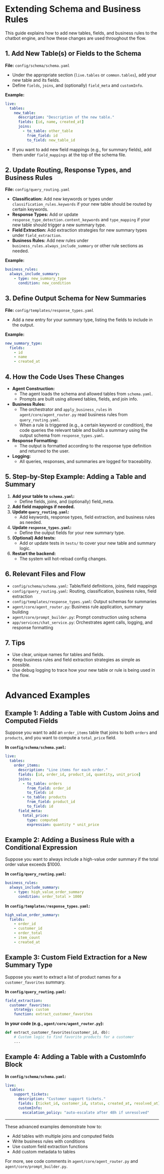 # Extending Schema and Business Rules

This guide explains how to add new tables, fields, and business rules to the chatbot engine, and how these changes are used throughout the flow.

## 1. Add New Table(s) or Fields to the Schema

**File:** `config/schema/schema.yaml`

- Under the appropriate section (`live.tables` or `common.tables`), add your new table and its fields.
- Define `fields`, `joins`, and (optionally) `field_meta` and `customInfo`.

**Example:**
```yaml
live:
  tables:
    new_table:
      description: "Description of the new table."
      fields: [id, name, created_at]
      joins:
        - to_table: other_table
          from_field: id
          to_field: new_table_id
```

- If you want to add new field mappings (e.g., for summary fields), add them under `field_mappings` at the top of the schema file.

## 2. Update Routing, Response Types, and Business Rules

**File:** `config/query_routing.yaml`

- **Classification:** Add new keywords or types under `classification_rules.keywords` if your new table should be routed by certain keywords.
- **Response Types:** Add or update `response_type_detection.content_keywords` and `type_mapping` if your new table should trigger a new summary type.
- **Field Extraction:** Add extraction strategies for new summary types under `field_extraction`.
- **Business Rules:** Add new rules under `business_rules.always_include_summary` or other rule sections as needed.

**Example:**
```yaml
business_rules:
  always_include_summary:
    - type: new_summary_type
      condition: new_condition
```

## 3. Define Output Schema for New Summaries

**File:** `config/templates/response_types.yaml`

- Add a new entry for your summary type, listing the fields to include in the output.

**Example:**
```yaml
new_summary_type:
  fields:
    - id
    - name
    - created_at
```

## 4. How the Code Uses These Changes

- **Agent Construction:**
  - The agent loads the schema and allowed tables from `schema.yaml`.
  - Prompts are built using allowed tables, fields, and join info.
- **Business Rules:**
  - The orchestrator and `apply_business_rules` in `agent/core/agent_router.py` read business rules from `query_routing.yaml`.
  - When a rule is triggered (e.g., a certain keyword or condition), the code queries the relevant table and builds a summary using the output schema from `response_types.yaml`.
- **Response Formatting:**
  - The output is formatted according to the response type definition and returned to the user.
- **Logging:**
  - All queries, responses, and summaries are logged for traceability.

## 5. Step-by-Step Example: Adding a Table and Summary

1. **Add your table to `schema.yaml`:**
    - Define fields, joins, and (optionally) field_meta.
2. **Add field mappings if needed.**
3. **Update `query_routing.yaml`:**
    - Add keywords, response types, field extraction, and business rules as needed.
4. **Update `response_types.yaml`:**
    - Define the output fields for your new summary type.
5. **(Optional) Add tests:**
    - Add or update tests in `tests/` to cover your new table and summary logic.
6. **Restart the backend:**
    - The system will hot-reload config changes.

## 6. Relevant Files and Flow

- `config/schema/schema.yaml`: Table/field definitions, joins, field mappings
- `config/query_routing.yaml`: Routing, classification, business rules, field extraction
- `config/templates/response_types.yaml`: Output schemas for summaries
- `agent/core/agent_router.py`: Business rule application, summary building
- `agent/core/prompt_builder.py`: Prompt construction using schema
- `app/services/chat_service.py`: Orchestrates agent calls, logging, and response formatting

## 7. Tips
- Use clear, unique names for tables and fields.
- Keep business rules and field extraction strategies as simple as possible.
- Use debug logging to trace how your new table or rule is being used in the flow.

# Advanced Examples

## Example 1: Adding a Table with Custom Joins and Computed Fields

Suppose you want to add an `order_items` table that joins to both `orders` and `products`, and you want to compute a `total_price` field.

**In `config/schema/schema.yaml`:**
```yaml
live:
  tables:
    order_items:
      description: "Line items for each order."
      fields: [id, order_id, product_id, quantity, unit_price]
      joins:
        - to_table: orders
          from_field: order_id
          to_field: id
        - to_table: products
          from_field: product_id
          to_field: id
      field_meta:
        total_price:
          type: computed
          expression: quantity * unit_price
```

## Example 2: Adding a Business Rule with a Conditional Expression

Suppose you want to always include a high-value order summary if the total order value exceeds $1000.

**In `config/query_routing.yaml`:**
```yaml
business_rules:
  always_include_summary:
    - type: high_value_order_summary
      condition: order_total > 1000
```

**In `config/templates/response_types.yaml`:**
```yaml
high_value_order_summary:
  fields:
    - order_id
    - customer_id
    - order_total
    - item_count
    - created_at
```

## Example 3: Custom Field Extraction for a New Summary Type

Suppose you want to extract a list of product names for a `customer_favorites` summary.

**In `config/query_routing.yaml`:**
```yaml
field_extraction:
  customer_favorites:
    strategy: custom
    function: extract_customer_favorites
```

**In your code (e.g., `agent/core/agent_router.py`):**
```python
def extract_customer_favorites(customer_id, db):
    # Custom logic to find favorite products for a customer
    ...
```

## Example 4: Adding a Table with a CustomInfo Block

**In `config/schema/schema.yaml`:**
```yaml
live:
  tables:
    support_tickets:
      description: "Customer support tickets."
      fields: [ticket_id, customer_id, status, created_at, resolved_at]
      customInfo:
        escalation_policy: "auto-escalate after 48h if unresolved"
```

---

These advanced examples demonstrate how to:
- Add tables with multiple joins and computed fields
- Write business rules with conditions
- Use custom field extraction functions
- Add custom metadata to tables

For more, see code comments in `agent/core/agent_router.py` and `agent/core/prompt_builder.py`. 